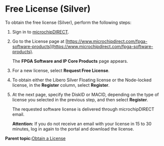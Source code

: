 # Free License \(Silver\)

To obtain the free license \(Silver\), perform the following steps:

1.  Sign in to [microchipDIRECT](https://www.microchipdirect.com/).

2.  Go to the License page at [https://www.microchipdirect.com/fpga-software-products](https://www.microchipdirect.com/fpga-software-products).

    The **FPGA Software and IP Core Products** page appears.

3.  For a new license, select **Request Free License**.

4.  To obtain either the Libero Silver Floating license or the Node-locked license, in the **Register** column, select **Register**.

5.  At the next page, specify the DiskID or MACID, depending on the type of license you selected in the previous step, and then select **Register**.

    The requested software license is delivered through microchipDIRECT email.

    **Attention:** If you do not receive an email with your license in 15 to 30 minutes, log in again to the portal and download the license.


**Parent topic:**[Obtain a License](GUID-F993A5A9-C11E-46D9-B675-6218A4635AFA.md)

